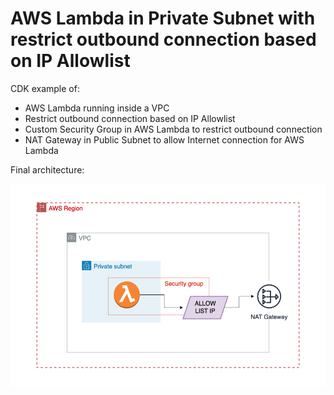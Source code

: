 # AWS Lambda in Private Subnet with restrict outbound connection based on IP Allowlist

CDK example of:

- AWS Lambda running inside a VPC
- Restrict outbound connection based on IP Allowlist
- Custom Security Group in AWS Lambda to restrict outbound connection
- NAT Gateway in Public Subnet to allow Internet connection for AWS Lambda

Final architecture:

![](final-architecture.png)
